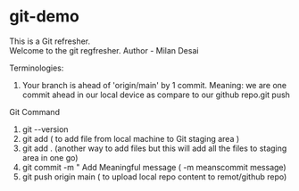 # git-demo
This is a Git refresher.
<br>
Welcome to the git regfresher.
Author - Milan Desai

Terminologies:
1. Your branch is ahead of 'origin/main' by 1 commit. 
Meaning: we are one commit ahead in our local device as compare to our github repo.git push 

Git Command
1. git --version
2. git add <filename> ( to add file from local machine to Git staging area )
3. git add . (another way to add files but this will add all the files to staging area in one go)
4. git commit -m " Add Meaningful message ( -m meanscommit  message)
5. git push origin main ( to upload local repo content to remot/github repo)
